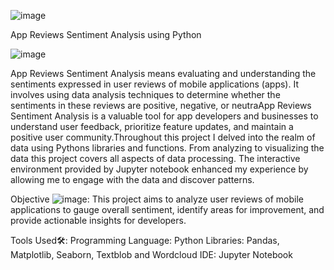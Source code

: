 
![image](https://github.com/user-attachments/assets/c2c8c464-0c9d-4f76-91f3-dc6e5a822b44)

App Reviews Sentiment Analysis using Python


![image](https://github.com/user-attachments/assets/56bbfc66-a3d1-43c7-b1f7-4bce40cf7096)

App Reviews Sentiment Analysis means evaluating and understanding the sentiments expressed in user reviews of mobile applications (apps). It involves using data analysis techniques to determine whether the sentiments in these reviews are positive, negative, or neutraApp Reviews Sentiment Analysis is a valuable tool for app developers and businesses to understand user feedback, prioritize feature updates, and maintain a positive user community.Throughout this project I delved into the realm of data using Pythons libraries and functions. From analyzing to visualizing the data this project covers all aspects of data processing. The interactive environment provided by Jupyter notebook enhanced my experience by allowing me to engage with the data and discover patterns.

Objective ![image](https://github.com/user-attachments/assets/18a81db7-13e2-4569-b791-a5a657dd7e56):
This project aims to analyze user reviews of mobile applications to gauge overall sentiment, identify areas for improvement, and provide actionable insights for developers.









Tools Used🛠️:
Programming Language: Python
Libraries: Pandas, Matplotlib, Seaborn, Textblob and Wordcloud
IDE: Jupyter Notebook
